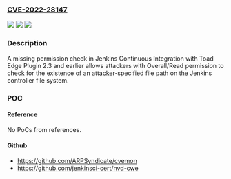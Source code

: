 ### [CVE-2022-28147](https://cve.mitre.org/cgi-bin/cvename.cgi?name=CVE-2022-28147)
![](https://img.shields.io/static/v1?label=Product&message=Jenkins%20Continuous%20Integration%20with%20Toad%20Edge%20Plugin&color=blue)
![](https://img.shields.io/static/v1?label=Version&message=n%2Fa&color=blue)
![](https://img.shields.io/static/v1?label=Vulnerability&message=CWE-862%3A%20Missing%20Authorization&color=brighgreen)

### Description

A missing permission check in Jenkins Continuous Integration with Toad Edge Plugin 2.3 and earlier allows attackers with Overall/Read permission to check for the existence of an attacker-specified file path on the Jenkins controller file system.

### POC

#### Reference
No PoCs from references.

#### Github
- https://github.com/ARPSyndicate/cvemon
- https://github.com/jenkinsci-cert/nvd-cwe

